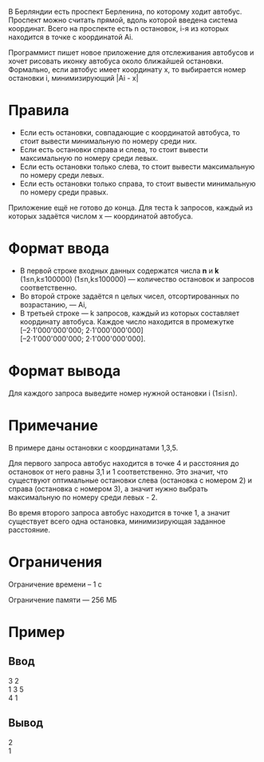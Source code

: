 В Берляндии есть проспект Берленина, по которому ходит автобус. Проспект можно считать прямой, вдоль которой введена система координат. Всего на проспекте есть
n остановок,
i-я из которых находится в точке с координатой Ai.

Программист пишет новое приложение для отслеживания автобусов и хочет рисовать иконку автобуса около ближайшей остановки. Формально, если автобус имеет координату
x, то выбирается номер остановки
i, минимизирующий |Ai - x|

# Правила

- Если есть остановки, совпадающие с координатой автобуса, то стоит вывести минимальную по номеру среди них.
- Если есть остановки справа и слева, то стоит вывести максимальную по номеру среди левых.
- Если есть остановки только слева, то стоит вывести максимальную по номеру среди левых.
- Если есть остановки только справа, то стоит вывести минимальную по номеру среди правых.


Приложение ещё не готово до конца.
Для теста k запросов, каждый из которых задаётся числом
x — координатой автобуса.

# Формат ввода

- В первой строке входных данных содержатся числа
**n** и **k** (1≤n,k≤100000)
(1≤n,k≤100000) — количество остановок и запросов соответственно.
- Во второй строке задаётся
n целых чисел, отсортированных по возрастанию, — Ai,
- В третьей строке —
  k запросов, каждый из которых составляет координату автобуса. Каждое число находится в промежутке<br/>
[–2⋅1'000'000'000; 2⋅1'000'000'000]<br/>
[–2⋅1'000'000'000; 2⋅1'000'000'000].

# Формат вывода

Для каждого запроса выведите номер нужной остановки
i (1≤i≤n).

# Примечание

В примере даны остановки с координатами
1,3,5.

Для первого запроса автобус находится в точке
4 и расстояния до остановок от него равны 3,1 и 1 соответственно.
 Это значит, что существуют оптимальные остановки слева (остановка с номером 2) и справа (остановка с номером 3), а значит нужно выбрать максимальную по номеру среди левых - 2.

Во время второго запроса автобус находится в точке 1, а значит существует всего одна остановка, минимизирующая заданное расстояние.

# Ограничения

Ограничение времени – 1 с

Ограничение памяти — 256 МБ

# Пример

## Ввод

3 2<br/>
1 3 5<br/>
4 1<br/>

## Вывод

2<br/>
1<br/>